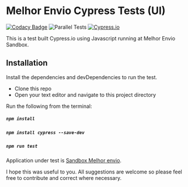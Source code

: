 # Melhor Envio Cypress Tests (UI)
[![Codacy Badge](https://app.codacy.com/project/badge/Grade/43766dc21665488881f0fe5959768a28)](https://www.codacy.com/manual/diegopmoreira/Melhor-envio-tests?utm_source=github.com&amp;utm_medium=referral&amp;utm_content=diegopmoreira/Melhor-envio-tests&amp;utm_campaign=Badge_Grade)  ![Parallel Tests](https://github.com/diegopmoreira/Melhor-envio-tests/workflows/Tests/badge.svg)  [![Cypress.io](https://img.shields.io/badge/tested%20with-Cypress-04C38E.svg)](https://www.cypress.io/)


This is a test built Cypress.io using Javascript running at Melhor Envio Sandbox.

## Installation
Install the dependencies and devDependencies to run the test.
- Clone this repo
- Open your text editor and navigate to this project directory

Run the following from the terminal:

##### `npm install`
##### `npm install cypress --save-dev`
##### `npm run test`

Application under test is [Sandbox Melhor envio](https://sandbox.melhorenvio.com.br/).

I hope this was useful to you. All suggestions are welcome so please feel free to contribute and correct where necessary.
